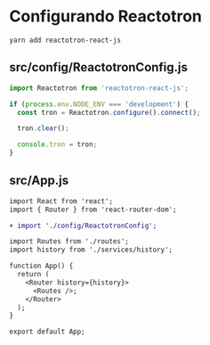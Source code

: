 # Configurando Reactotron

`yarn add reactotron-react-js`

## src/config/ReactotronConfig.js

```javascript
import Reactotron from 'reactotron-react-js';

if (process.env.NODE_ENV === 'development') {
  const tron = Reactotron.configure().connect();

  tron.clear();

  console.tron = tron;
}
```

## src/App.js

```diff
import React from 'react';
import { Router } from 'react-router-dom';

+ import './config/ReactotronConfig';

import Routes from './routes';
import history from './services/history';

function App() {
  return (
    <Router history={history}>
      <Routes />;
    </Router>
  );
}

export default App;
```
